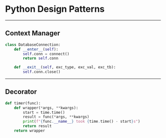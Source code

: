 # Python Design Patterns

---

## Context Manager

```python
class DatabaseConnection:
    def __enter__(self):
        self.conn = connect()
        return self.conn

    def __exit__(self, exc_type, exc_val, exc_tb):
        self.conn.close()
```

---

## Decorator

```python
def timer(func):
    def wrapper(*args, **kwargs):
        start = time.time()
        result = func(*args, **kwargs)
        print(f"{func.__name__} took {time.time() - start}s")
        return result
    return wrapper
```
